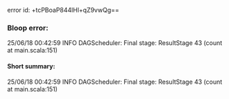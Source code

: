 error id: +tcPBoaP844lHl+qZ9vwQg==
### Bloop error:

25/06/18 00:42:59 INFO DAGScheduler: Final stage: ResultStage 43 (count at main.scala:151)
#### Short summary: 

25/06/18 00:42:59 INFO DAGScheduler: Final stage: ResultStage 43 (count at main.scala:151)